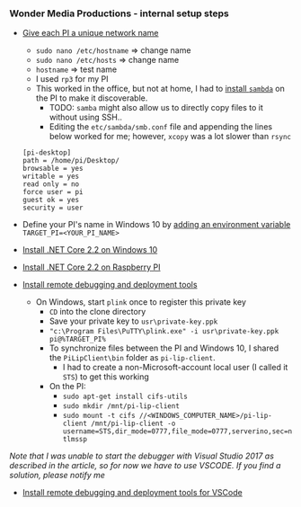 ### Wonder Media Productions - internal setup steps

* [Give each PI a unique network name](https://thepihut.com/blogs/raspberry-pi-tutorials/19668676-renaming-your-raspberry-pi-the-hostname)
  - `sudo nano /etc/hostname` => change name 
  -  `sudo nano /etc/hosts` => change name
  -  `hostname` => test name
  - I used `rp3` for my PI
  - This worked in the office, but not at home, I had to [install `sambda`](https://thisdavej.com/solution-for-cant-ping-raspberry-pi-hostname-on-the-network/) on the PI to make it discoverable. 
     - TODO: `samba` might also allow us to directly copy files to it without using SSH..
     - Editing the `etc/sambda/smb.conf` file and appending the lines below worked for me; however, `xcopy` was a lot slower than `rsync`

   ```
   [pi-desktop]
   path = /home/pi/Desktop/
   browsable = yes
   writable = yes
   read only = no
   force user = pi
   guest ok = yes
   security = user
   ```


* Define your PI's name in Windows 10 by [adding an environment variable](https://docs.telerik.com/teststudio/features/test-runners/add-path-environment-variables) `TARGET_PI=<YOUR_PI_NAME>`

* [Install .NET Core 2.2 on Windows 10](https://dotnet.microsoft.com/download/dotnet-core/2.2)

* [Install .NET Core 2.2 on Raspberry PI](https://www.hanselman.com/blog/InstallingTheNETCore2xSDKOnARaspberryPiAndBlinkingAnLEDWithSystemDeviceGpio.aspx)

* [Install remote debugging and deployment tools](https://github.com/Microsoft/MIEngine/wiki/Offroad-Debugging-of-.NET-Core-on-Linux---OSX-from-Visual-Studio)
   - On Windows, start `plink` once to register this private key
      - `CD` into the clone directory
      - Save your private key to `usr\private-key.ppk`
      - `"c:\Program Files\PuTTY\plink.exe" -i usr\private-key.ppk pi@%TARGET_PI%`
      - To synchronize files between the PI and Windows 10, I shared the `PiLipClient\bin` folder as `pi-lip-client`. 
         - I had to create a non-Microsoft-account local user (I called it `STS`) to get this working
      - On the PI:
         - `sudo apt-get install cifs-utils`
         - `sudo mkdir /mnt/pi-lip-client`
         - `sudo mount -t cifs //<WINDOWS_COMPUTER_NAME>/pi-lip-client /mnt/pi-lip-client -o username=STS,dir_mode=0777,file_mode=0777,serverino,sec=ntlmssp`  

*Note that I was unable to start the debugger with Visual Studio 2017 as described in the article, so for now we have to use VSCODE. If you find a solution, please notify me*

* [Install remote debugging and deployment tools for VSCode](https://www.hanselman.com/blog/RemoteDebuggingWithVSCodeOnWindowsToARaspberryPiUsingNETCoreOnARM.aspx)

       
